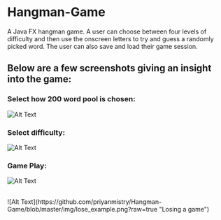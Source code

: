 # Hangman-Game

A Java FX hangman game. A user can choose between four levels of difficulty and then use the onscreen letters to try and guess a randomly picked word. The user can also save and load their game session.

## Below are a few screenshots giving an insight into the game:

### Select how 200 word pool is chosen:
![Alt Text](https://github.com/priyanmistry/Hangman-Game/blob/master/img/choose_words.png?raw=true "Choose words")

### Select difficulty:
![Alt Text](https://github.com/priyanmistry/Hangman-Game/blob/master/img/level_example.png?raw=true "Select Difficulty")

### Game Play:
![Alt Text](https://github.com/priyanmistry/Hangman-Game/blob/master/img/win_example.png?raw=true "Winning a game")

<br>
![Alt Text](https://github.com/priyanmistry/Hangman-Game/blob/master/img/lose_example.png?raw=true "Losing a game")
